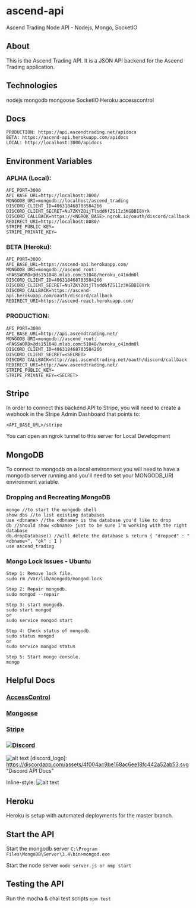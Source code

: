 # ascend-api
Ascend Trading Node API - Nodejs, Mongo, SocketIO

## About
This is the Ascend Trading API. It is a JSON API backend for the Ascend Trading application.

## Technologies
nodejs
mongodb
mongoose
SocketIO
Heroku
accesscontrol

## Docs
```
PRODUCTION: https://api.ascendtrading.net/apidocs
BETA: https://ascend-api.herokuapp.com/apidocs
LOCAL: http://localhost:3000/apidocs
```
## Environment Variables
### APLHA (Local):
```
API_PORT=3000
API_BASE_URL=http://localhost:3000/
MONGODB_URI=mongodb://localhost/ascend_trading
DISCORD_CLIENT_ID=406318468703584266
DISCORD_CLIENT_SECRET=Nu7ZKYZOijTlsdd6fZS1Iz3KGBBI8Vrk
DISCORD_CALLBACK=https://<NGROK_BASE>.ngrok.io/oauth/discord/callback
REDIRECT_URI=http://localhost:8080/
STRIPE_PUBLIC_KEY=
STRIPE_PRIVATE_KEY=
```
### BETA (Heroku):
```
API_PORT=3000
API_BASE_URL=https://ascend-api.herokuapp.com/
MONGODB_URI=mongodb://ascend_root:<PASSWORD>@ds151048.mlab.com:51048/heroku_c41mdm0l
DISCORD_CLIENT_ID=406318468703584266
DISCORD_CLIENT_SECRET=Nu7ZKYZOijTlsdd6fZS1Iz3KGBBI8Vrk
DISCORD_CALLBACK=https://ascend-api.herokuapp.com/oauth/discord/callback
REDIRECT_URI=https://ascend-react.herokuapp.com/
```
### PRODUCTION:
```
API_PORT=3000
API_BASE_URL=http://api.ascendtrading.net/
MONGODB_URI=mongodb://ascend_root:<PASSWORD>@ds151048.mlab.com:51048/heroku_c41mdm0l
DISCORD_CLIENT_ID=406318468703584266
DISCORD_CLIENT_SECRET=<SECRET>
DISCORD_CALLBACK=http://api.ascendtrading.net/oauth/discord/callback
REDIRECT_URI=http://www.ascendtrading.net/
STRIPE_PUBLIC_KEY=
STRIPE_PRIVATE_KEY=<SECRET>
```

## Stripe
In order to connect this backend API to Stripe, you will need to create a webhook
in the Stripe Admin Dashboard that points to:
```
<API_BASE_URL>/stripe
```
You can open an ngrok tunnel to this server for Local Development

## MongoDB
To connect to mongodb on a local environment you will need to have a mongodb server running and you'll
need to set your MONGODB_URI environment variable.

### Dropping and Recreating MongoDB
```
mongo //to start the mongodb shell
show dbs //to list existing databases
use <dbname> //the <dbname> is the database you'd like to drop
db //should show <dbname> just to be sure I'm working with the right database
db.dropDatabase() //will delete the database & return { "dropped" : "<dbname>", "ok" : 1 }
use ascend_trading
```

### Mongo Lock Issues - Ubuntu
```
Step 1: Remove lock file.
sudo rm /var/lib/mongodb/mongod.lock

Step 2: Repair mongodb.
sudo mongod --repair

Step 3: start mongodb.
sudo start mongod
or
sudo service mongod start

Step 4: Check status of mongodb.
sudo status mongod
or   
sudo service mongod status

Step 5: Start mongo console.
mongo
```

## Helpful Docs
### [AccessControl](http://onury.github.io/accesscontrol/?api=ac)
### [Mongoose](http://mongoosejs.com/docs/4.x/docs/guide.html)
### [Stripe](https://stripe.com/docs)
### [![Discord](https://discordapp.com/assets/4f004ac9be168ac6ee18fc442a52ab53.svg)](https://discordapp.com/developers/docs/intro)
![alt text](https://discordapp.com/assets/4f004ac9be168ac6ee18fc442a52ab53.svg "Discord API Docs")
[discord_logo]: https://discordapp.com/assets/4f004ac9be168ac6ee18fc442a52ab53.svg "Discord API Docs"

Inline-style: 
![alt text](https://discordapp.com/assets/41484d92c876f76b20c7f746221e8151.svg "Logo Title Text 1")


## Heroku
Heroku is setup with automated deployments for the master branch.

## Start the API
Start the mongodb server
```C:\Program Files\MongoDB\Server\3.4\bin>mongod.exe```

Start the node server
```node server.js or nmp start```

## Testing the API
Run the mocha & chai test scripts
```npm test```
